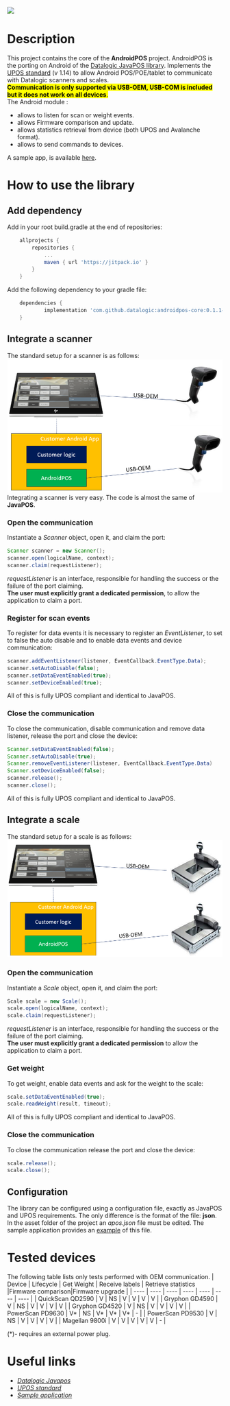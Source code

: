 [![](https://jitpack.io/v/datalogic/androidpos-core.svg)](https://jitpack.io/#datalogic/androidpos-core)
# Description
This project contains the core of the **AndroidPOS** project. AndroidPOS is the porting on Android of the [Datalogic JavaPOS library](https://datalogic.github.io/javapos/overview/). Implements the [UPOS standard](https://www.omg.org/spec/UPOS/) (v 1.14) to allow Android POS/POE/tablet to communicate with Datalogic scanners and scales.<br>
<mark>**Communication is only supported via USB-OEM, USB-COM is included but it does not work on all devices**.<br></mark>
The Android module :
- allows to listen for scan or weight events.
- allows Firmware comparison and update.
- allows statistics retrieval from device (both UPOS and Avalanche format).
- allows to send commands to devices.

A sample app, is available [here](https://github.com/datalogic/androidPOS-sampleApp).
# How to use the library
## Add dependency
Add in your root build.gradle at the end of repositories:
~~~gradle
    allprojects {
		repositories {
			...
			maven { url 'https://jitpack.io' }
		}
	}
~~~
Add the following dependency to your gradle file:
~~~gradle
    dependencies {
	        implementation 'com.github.datalogic:androidpos-core:0.1.1-alpha'
	}
~~~
## Integrate a scanner
The standard setup for a scanner is as follows:
![Scanner setup](/documentation/scanner-setup.PNG)
Integrating a scanner is very easy. The code is almost the same of **JavaPOS**.<br>
### Open the communication
Instantiate a *Scanner* object, open it, and claim the port:
~~~java
Scanner scanner = new Scanner();
scanner.open(logicalName, context);
scanner.claim(requestListener);
~~~
*requestListener* is an interface, responsible for handling the success or the failure of the port claiming.<br>
**The user must explicitly grant a dedicated permission**, to allow the application to claim a port.
### Register for scan events
To register for data events it is necessary to register an *EventListener*, to set to false the auto disable and to enable data events and device communication:
~~~java
scanner.addEventListener(listener, EventCallback.EventType.Data);
scanner.setAutoDisable(false);
scanner.setDataEventEnabled(true);
scanner.setDeviceEnabled(true);
~~~
All of this is fully UPOS compliant and identical to JavaPOS.
### Close the communication
To close the communication, disable communication and remove data listener, release the port and close the device:
~~~java
Scanner.setDataEventEnabled(false);
Scanner.setAutoDisable(true);
Scanner.removeEventListener(listener, EventCallback.EventType.Data)
Scanner.setDeviceEnabled(false);
scanner.release();
scanner.close();
~~~
All of this is fully UPOS compliant and identical to JavaPOS.
## Integrate a scale
The standard setup for a scale is as follows:
![Scale setup](/documentation/scale-setup.PNG)
### Open the communication
Instantiate a *Scale* object, open it, and claim the port:
~~~java
Scale scale = new Scale();
scale.open(logicalName, context);
scale.claim(requestListener);
~~~
*requestListener* is an interface, responsible for handling the success or the failure of the port claiming.<br>
**The user must explicitly grant a dedicated permission** to allow the application to claim a port.
### Get weight
To get weight, enable data events and ask for the weight to the scale:
~~~java
scale.setDataEventEnabled(true);
scale.readWeight(result, timeout);
~~~
All of this is fully UPOS compliant and identical to JavaPOS.
### Close the communication
To close the communication release the port and close the device:
~~~java
scale.release();
scale.close();
~~~
## Configuration
The library can be configured using a configuration file, exactly as JavaPOS and UPOS requirements. The only difference is the format of the file: **json**. In the asset folder of the project an *apos.json* file must be edited. The sample application provides an [example](https://github.com/datalogic/androidPOS-sampleApp/blob/main/app/src/main/assets/apos.json) of this file.
# Tested devices
The following table lists only tests performed with OEM communication.
| Device 			| Lifecycle | Get Weight 	| Receive labels 	| Retrieve statistics 	|Firmware comparison|Firmware upgrade	|
| ---- 				| ---- 		| ---- 			| ---- 				| ---- 					| ---- 				| ---- 				|
| QuickScan QD2590 	| V 		| NS 			| V 				| V 					| V 				| V 				| 
| Gryphon GD4590 	| V 		| NS 			| V 				| V 					| V 				| V 				|
| Gryphon GD4520 	| V 		| NS 			| V 				| V					 	| V 				| V 				|
| PowerScan PD9630	| V*		| NS			| V*				| V*					| V*				| -					|
| PowerScan PD9530	| V			| NS			| V					| V						| V					| V					|
| Magellan 9800i	| V			| V				| V					| V						| V					| -					|

  (*)- requires an external power plug.
# Useful links
- *[Datalogic Javapos](https://datalogic.github.io/javapos/overview/)*
- *[UPOS standard](https://www.omg.org/spec/UPOS/)*
- *[Sample application](https://github.com/datalogic/androidPOS-sampleApp)*